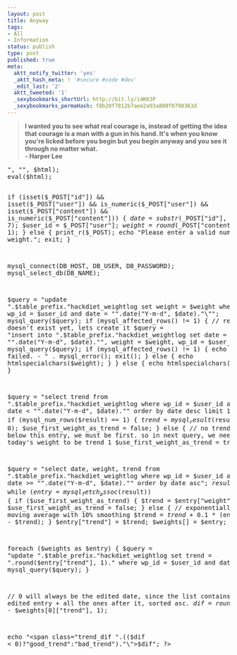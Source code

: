 ```yaml
---
layout: post
title: Anyway
tags:
- All
- Information
status: publish
type: post
published: true
meta:
  aktt_notify_twitter: 'yes'
  _aktt_hash_meta: ! '#secure #code #dev'
  _edit_last: '2'
  aktt_tweeted: '1'
  _sexybookmarks_shortUrl: http://bit.ly/i4KK3P
  _sexybookmarks_permaHash: f8b20f7812b7aee2a93a800f0790363d
---
```

<blockquote><strong>I wanted you to see what real courage is, instead of getting the idea that courage is a man with a gun in his hand. It's when you know you're licked before you begin but you begin anyway and you see it through no matter what.</strong> <br><strong> - Harper Lee
</strong></blockquote>
<pre lang="php"><?
// get our db settings without loading all of wordpress every save
$html = implode('', file("../../../wp-config.php"));
$html = str_replace ("require_once", "// ", $html);
$html = str_replace ("<?php", "", $html);
$html = str_replace ("?>", "", $html);
eval($html);

if (isset($_POST["id"]) && isset($_POST["user"]) && is_numeric($_POST["user"]) && isset($_POST["content"]) && is_numeric($_POST["content"])) {
	$date = substr($_POST["id"], 7);
	$user_id = $_POST["user"];
	$weight = round($_POST["content"], 1);
} else {
	print_r($_POST);
	echo "Please enter a valid number for your weight.";
	exit;
}

mysql_connect(DB_HOST, DB_USER, DB_PASSWORD);
mysql_select_db(DB_NAME);

$query = "update ".$table_prefix."hackdiet_weightlog set weight = $weight where wp_id = $user_id and date = \"".date("Y-m-d", $date)."\"";
mysql_query($query);
if (mysql_affected_rows() != 1) {
	// record doesn't exist yet, lets create it
	$query = "insert into ".$table_prefix."hackdiet_weightlog set date = \"".date("Y-m-d", $date)."\", weight = $weight, wp_id = $user_id";
	mysql_query($query);
	if (mysql_affected_rows() != 1) {
		echo "Save failed. - " . mysql_error();
		exit();
	} else {
		echo htmlspecialchars($weight);
	}
} else {
	echo htmlspecialchars($weight);
}

$query = "select trend from ".$table_prefix."hackdiet_weightlog where wp_id = $user_id and date < \"".date("Y-m-d", $date)."\" order by date desc limit 1";
$result = mysql_query($query);
if (mysql_num_rows($result) == 1) {
	$trend = mysql_result($result, 0);
	$use_first_weight_as_trend = false;
} else {
	// no trends exist below this entry, we must be first.  so in next query, we need to grab today's weight to be trend 1
	$use_first_weight_as_trend = true;
}

$query = "select date, weight, trend from ".$table_prefix."hackdiet_weightlog where wp_id = $user_id and date >= \"".date("Y-m-d", $date)."\" order by date asc";
$result = mysql_query($query);
while ($entry = mysql_fetch_assoc($result)) {
	if ($use_first_weight_as_trend) {
		$trend = $entry["weight"];
		$use_first_weight_as_trend = false;
	} else {
		// exponentially smoothed moving average with 10% smoothing
		$trend = $trend + 0.1 * ($entry["weight"] - $trend);
	}
	$entry["trend"] = $trend;
	$weights[] = $entry;
}

foreach ($weights as $entry) {
	$query = "update ".$table_prefix."hackdiet_weightlog set trend = ".round($entry["trend"], 1)." where wp_id = $user_id and date = \"".$entry["date"]."\"";
	mysql_query($query);
}

// 0 will always be the edited date, since the list contains the edited entry + all the ones after it, sorted asc.
$dif = round($weights[0]["weight"] - $weights[0]["trend"], 1);

echo "<span class=\"trend_dif ".(($dif < 0)?"good_trend":"bad_trend")."\">$dif</span>";
?>
</pre>
